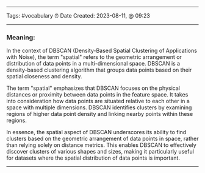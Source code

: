 ------------------------- 
Tags: #vocabulary 
⏰ Date Created:  2023-08-11, @ 09:23

---
### Meaning: 

In the context of DBSCAN (Density-Based Spatial Clustering of Applications with Noise), the term "spatial" refers to the geometric arrangement or distribution of data points in a multi-dimensional space. DBSCAN is a density-based clustering algorithm that groups data points based on their spatial closeness and density.

The term "spatial" emphasizes that DBSCAN focuses on the physical distances or proximity between data points in the feature space. It takes into consideration how data points are situated relative to each other in a space with multiple dimensions. DBSCAN identifies clusters by examining regions of higher data point density and linking nearby points within these regions.

In essence, the spatial aspect of DBSCAN underscores its ability to find clusters based on the geometric arrangement of data points in space, rather than relying solely on distance metrics. This enables DBSCAN to effectively discover clusters of various shapes and sizes, making it particularly useful for datasets where the spatial distribution of data points is important.

-----------
